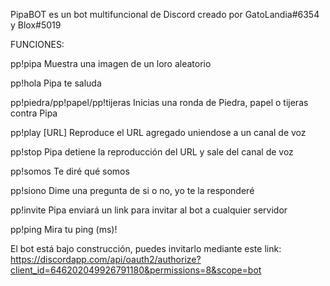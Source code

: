 PipaBOT es un bot multifuncional de Discord creado por GatoLandia#6354 y Blox#5019

FUNCIONES:

pp!pipa
Muestra una imagen de un loro aleatorio

pp!hola
Pipa te saluda

pp!piedra/pp!papel/pp!tijeras
Inicias una ronda de Piedra, papel o tijeras contra Pipa

pp!play [URL]
Reproduce el URL agregado uniendose a un canal de voz

pp!stop
Pipa detiene la reproducción del URL y sale del canal de voz

pp!somos
Te diré qué somos

pp!siono
Dime una pregunta de si o no, yo te la responderé

pp!invite
Pipa enviará un link para invitar al bot a cualquier servidor

pp!ping
Mira tu ping (ms)!

El bot está bajo construcción, puedes invitarlo mediante este link: https://discordapp.com/api/oauth2/authorize?client_id=646202049926791180&permissions=8&scope=bot
